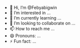 - 👋 Hi, I’m @Febyabigwin
- 👀 I’m interested in ...
- 🌱 I’m currently learning ...
- 💞️ I’m looking to collaborate on ...
- 📫 How to reach me ...
- 😄 Pronouns: ...
- ⚡ Fun fact: ...

<!---
Febyabigwin/Febyabigwin is a ✨ special ✨ repository because its `README.md` (this file) appears on your GitHub profile.
You can click the Preview link to take a look at your changes.
--->
